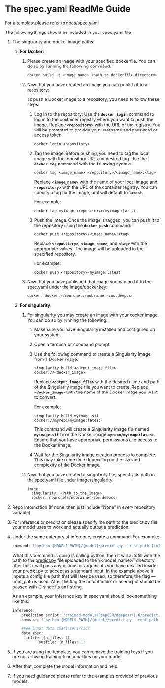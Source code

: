 # The spec.yaml ReadMe Guide

For a template please refer to docs/spec.yaml

The following things should be included in your spec.yaml file

1. The singularity and docker image paths:
    1. **For Docker:**
        1. Please create an image with your specified dockerfile. You can do so by running the following command:
            
            ```powershell
            docker build -t <image_name> <path_to_dockerfile_directory>
            ```
            
        2. Now that you have created an image you can publish it to a repository:
            
            To push a Docker image to a repository, you need to follow these steps:
            
            1. Log in to the repository: Use the **`docker login`** command to log in to the container registry where you want to push the image. Replace **`<repository>`** with the URL of the registry. You will be prompted to provide your username and password or access token.
                
                ```
                docker login <repository>
                ```
                
            2. Tag the image: Before pushing, you need to tag the local image with the repository URL and desired tag. Use the **`docker tag`** command with the following syntax:
                
                ```
                docker tag <image_name> <repository>/<image_name>:<tag>
                ```
                
                Replace **`<image_name>`** with the name of your local image and **`<repository>`** with the URL of the container registry. You can specify a tag for the image, or it will default to **`latest`**.
                
                For example:
                
                ```
                docker tag myimage <repository>/myimage:latest
                ```
                
            3. Push the image: Once the image is tagged, you can push it to the repository using the **`docker push`** command:
                
                ```
                docker push <repository>/<image_name>:<tag>
                ```
                
                Replace **`<repository>`**, **`<image_name>`**, and **`<tag>`** with the appropriate values. The image will be uploaded to the specified repository.
                
                For example:
                
                ```
                docker push <repository>/myimage:latest
                ```
                
        3. Now that you have published that image you can add it to the spec.yaml under the image/docker key:
            
            ```powershell
            docker: docker://neuronets/nobrainer-zoo:deepcsr
            ```
            
    2. **For singularity:**
        1. For singularity you may create an image with your docker image. You can do so by running the following:
            1. Make sure you have Singularity installed and configured on your system.
            2. Open a terminal or command prompt.
            3. Use the following command to create a Singularity image from a Docker image:
                
                ```
                singularity build <output_image_file> docker://<docker_image>
                ```
                
                Replace **`<output_image_file>`** with the desired name and path of the Singularity image file you want to create. Replace **`<docker_image>`** with the name of the Docker image you want to convert.
                
                For example:
                
                ```
                singularity build myimage.sif docker://myrepo/myimage:latest
                ```
                
                This command will create a Singularity image file named **`myimage.sif`** from the Docker image **`myrepo/myimage:latest`**. Ensure that you have appropriate permissions and access to the Docker image.
                
            4. Wait for the Singularity image creation process to complete. This may take some time depending on the size and complexity of the Docker image.
        2. Now that you have created a singularity file, specifiy its path in the spec.yaml file under image/singularity:
            
            ```powershell
            image:
              singularity: <Path_to_the_image>
              docker: neuronets/nobrainer-zoo:deepcsr
            ```
            
2. Repo information (If none, then just include “None” in every repository variable).
3. For inference or prediction please specify the path to the [predict](http://predict.py).py file your model uses to work and actually output a prediction.
4. Under the same category of inference, create a command. For example:
    
    ```powershell
    command: f"python {MODELS_PATH}/{model}/predict.py --conf_path {infile[0]}"
    ```
    
    What this command is doing is calling python, then it will autofill with the path to the [predict.py](http://predict.py) file uploaded to the '<org>/<model_name>/<version>’ directory, after this it will pass any options or arguments you have detailed inside your predict.py to accept as a standard input. In the example above it inputs a config file path that will later be used, so therefore, the flag —conf_path is used. After the flag the actual ‘infile’ or user input should be passed with {} since its an f string.
    
    As an example, your inference key in spec.yaml should look something like this:
    
    ```powershell
    inference:
        prediction_script: "trained-models/DeepCSR/deepcsr/1.0/predict.py"
        command: f"python {MODELS_PATH}/{model}/predict.py --conf_path {infile[0]} {outfile}"
    
        #### input data characteristics
        data_spec:
          infile: {n_files: 1}
    			outfile: {n_files: 1}
    ```
    
5. If you are using the template, you can remove the training keys if you are not allowing training functionalities on your model.
6. After that, complete the model information and help.
7. If you need guidance please refer to the examples provided of previous models.